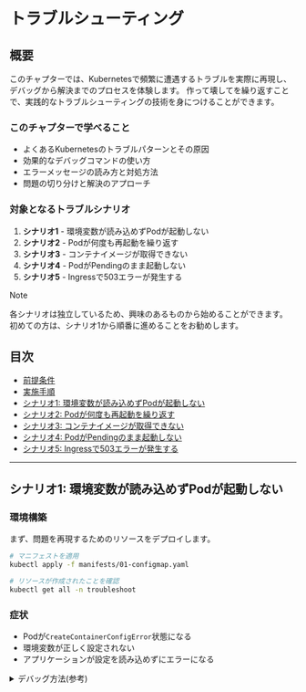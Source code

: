 # トラブルシューティング

## 概要

このチャプターでは、Kubernetesで頻繁に遭遇するトラブルを実際に再現し、デバッグから解決までのプロセスを体験します。
作って壊してを繰り返すことで、実践的なトラブルシューティングの技術を身につけることができます。

### このチャプターで学べること

- よくあるKubernetesのトラブルパターンとその原因
- 効果的なデバッグコマンドの使い方
- エラーメッセージの読み方と対処方法
- 問題の切り分けと解決のアプローチ

### 対象となるトラブルシナリオ

1. **シナリオ1** - 環境変数が読み込めずPodが起動しない
2. **シナリオ2** - Podが何度も再起動を繰り返す
3. **シナリオ3** - コンテナイメージが取得できない
4. **シナリオ4** - PodがPendingのまま起動しない
5. **シナリオ5** - Ingressで503エラーが発生する

> [!NOTE]
> 各シナリオは独立しているため、興味のあるものから始めることができます。
> 初めての方は、シナリオ1から順番に進めることをお勧めします。

## 目次

- [前提条件](#前提条件)
- [実施手順](#実施手順)
- [シナリオ1: 環境変数が読み込めずPodが起動しない](#シナリオ1-環境変数が読み込めずpodが起動しない)
- [シナリオ2: Podが何度も再起動を繰り返す](#シナリオ2-podが何度も再起動を繰り返す)
- [シナリオ3: コンテナイメージが取得できない](#シナリオ3-コンテナイメージが取得できない)
- [シナリオ4: PodがPendingのまま起動しない](#シナリオ4-podがpendingのまま起動しない)
- [シナリオ5: Ingressで503エラーが発生する](#シナリオ5-ingressで503エラーが発生する)

---

## シナリオ1: 環境変数が読み込めずPodが起動しない

### 環境構築

まず、問題を再現するためのリソースをデプロイします。

```bash
# マニフェストを適用
kubectl apply -f manifests/01-configmap.yaml

# リソースが作成されたことを確認
kubectl get all -n troubleshoot
```

### 症状
- Podが`CreateContainerConfigError`状態になる
- 環境変数が正しく設定されない
- アプリケーションが設定を読み込めずにエラーになる


<details>
<summary>デバッグ方法(参考)</summary>
```bash
# Podの状態を確認
kubectl get pods -n troubleshoot

# Podの詳細を確認（エラーメッセージを確認）
kubectl describe pod <pod-name> -n troubleshoot

# ConfigMapの内容を確認
kubectl get configmap config -n troubleshoot -o yaml

# ConfigMapのキー一覧を確認
kubectl describe configmap config -n troubleshoot

# イベントを確認
kubectl get events -n troubleshoot --sort-by='.lastTimestamp'
```
</details>

---

## シナリオ2: Podが何度も再起動を繰り返す

### 環境構築

まず、問題を再現するためのリソースをデプロイします。

```bash
# マニフェストを適用
kubectl apply -f manifests/02-oom.yaml

# リソースが作成されたことを確認
kubectl get all -n troubleshoot
```

### 症状
- Podが繰り返し再起動する
- `kubectl get pods`で`CrashLoopBackOff`や`OOMKilled`が表示される
- アプリケーションが正常に起動しない


<details>
<summary>デバッグ方法(参考)</summary>
```bash
# Podの状態を確認
kubectl get pods -n troubleshoot

# Podの詳細を確認（Stateセクションに"OOMKilled"と表示される）
kubectl describe pod <pod-name> -n troubleshoot

# Podのログを確認
kubectl logs <pod-name> -n troubleshoot --previous

# Podのメトリクスを確認
kubectl top pod -n troubleshoot
```
</details>


---

## シナリオ3: コンテナイメージが取得できない

### 環境構築

まず、問題を再現するためのリソースをデプロイします。

```bash
# マニフェストを適用
kubectl apply -f manifests/03-image_pull.yaml

# リソースが作成されたことを確認
kubectl get all -n troubleshoot
```

### 症状
- Podが`ImagePullBackOff`または`ErrImagePull`状態になる
- `kubectl describe pod`で"manifest unknown"や"not found"というエラーが表示される
- 以前は動いていたBitnamiのイメージが突然Pullできなくなる


<details>
<summary>デバッグ方法(参考)</summary>
```bash
# Podの状態を確認
kubectl get pods -n troubleshoot

# Podの詳細を確認（エラーメッセージを確認）
kubectl describe pod <pod-name> -n troubleshoot

# イベントを確認
kubectl get events -n troubleshoot --sort-by='.lastTimestamp'

# ImagePullのログを確認
kubectl logs <pod-name> -n troubleshoot
```
</details>


---

## シナリオ4: PodがPendingのまま起動しない

### 環境構築

まず、問題を再現するためのリソースをデプロイします。

```bash
# セットアップスクリプトを実行
./scripts/setup-04-scheduling.sh
```

<details>
<summary>手動でセットアップする場合</summary>

```bash
# NodeにTaintを設定（<node-name>は実際のNode名に置き換えてください）
kubectl taint nodes <node-name> workload=batch:NoSchedule

# Taintが設定されたことを確認
kubectl describe node <node-name> | grep Taint

# マニフェストを適用
kubectl apply -f manifests/04-scheduling.yaml

# リソースが作成されたことを確認
kubectl get all -n troubleshoot
```

</details>

### 症状
- Podが`Pending`状態のまま起動しない
- `kubectl describe pod`で"0/X nodes are available"というメッセージが表示される
- SchedulingFailedイベントが記録される


<details>
<summary>デバッグ方法(参考)</summary>
```bash
# Podの状態を確認
kubectl get pods -n troubleshoot

# Podがスケジュールされない理由を確認
kubectl describe pod <pod-name> -n troubleshoot

# NodeのTaintを確認
kubectl describe node <node-name> | grep Taint

# イベントを確認
kubectl get events -n troubleshoot --sort-by='.lastTimestamp'
```
</details>


---

## シナリオ5: Ingressで503エラーが発生する

### 環境構築

まず、問題を再現するためのリソースをデプロイします。

```bash
# マニフェストを適用
kubectl apply -f manifests/05-ingress.yaml

# リソースが作成されたことを確認
kubectl get all -n frontend
kubectl get all -n backend
```

### 症状
- frontendネームスペースのIngressから、backendネームスペースのServiceを参照しようとすると失敗する
- `/api`パスにアクセスしても503エラーが返ってくる


<details>
<summary>デバッグ方法(参考)</summary>
```bash
# Ingressの状態を確認
kubectl describe ingress ingress -n frontend

# Ingressのバックエンドを確認
kubectl get ingress ingress -n frontend -o yaml

# イベントを確認
kubectl get events -n frontend --sort-by='.lastTimestamp'
```
</details>

